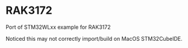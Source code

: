 # RAK3172
Port of STM32WLxx example for RAK3172

Noticed this may not correctly import/build on MacOS STM32CubeIDE.


